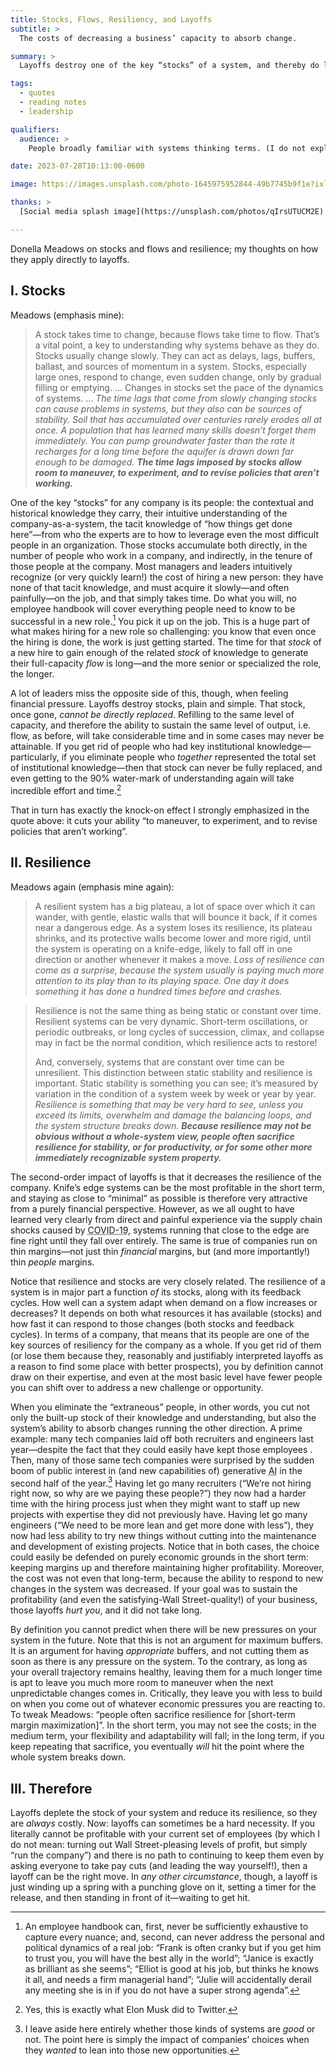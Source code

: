 ```yaml
---
title: Stocks, Flows, Resiliency, and Layoffs
subtitle: >
  The costs of decreasing a business’ capacity to absorb change.

summary: >
  Layoffs destroy one of the key “stocks” of a system, and thereby do long-term damage to the system’s “flow”; they also fundamentally decrease a system’s resilience—and so except in cases where they are actually necessary for a company’s survival, they should always be avoided.

tags:
  - quotes
  - reading notes
  - leadership

qualifiers:
  audience: >
    People broadly familiar with systems thinking terms. (I do not explain them here!)

date: 2023-07-28T10:13:00-0600

image: https://images.unsplash.com/photo-1645975952844-49b7745b9f1e?ixlib=rb-4.0.3&ixid=M3wxMjA3fDB8MHxwaG90by1wYWdlfHx8fGVufDB8fHx8fA%3D%3D&auto=format&fit=crop&w=2071&q=80

thanks: >
  [Social media splash image](https://unsplash.com/photos/qIrsUTUCM2E) by [Patrick Federi](https://unsplash.com/@federi) on Unsplash.

---
```


Donella Meadows on stocks and flows and resilience; my thoughts on how they apply directly to layoffs.


## I. Stocks

Meadows (emphasis mine):

> A stock takes time to change, because flows take time to flow. That’s a vital point, a key to understanding why systems behave as they do. Stocks usually change slowly. They can act as delays, lags, buffers, ballast, and sources of momentum in a system. Stocks, especially large ones, respond to change, even sudden change, only by gradual filling or emptying. ... Changes in stocks set the pace of the dynamics of systems. ... *The time lags that come from slowly changing stocks can cause problems in systems, but they also can be sources of stability. Soil that has accumulated over centuries rarely erodes all at once. A population that has learned many skills doesn’t forget them immediately. You can pump groundwater faster than the rate it recharges for a long time before the aquifer is drawn down far enough to be damaged. **The time lags imposed by stocks allow room to maneuver, to experiment, and to revise policies that aren’t working.***

One of the key “stocks” for any company is its people: the contextual and historical knowledge they carry, their intuitive understanding of the company-as-a-system, the tacit knowledge of “how things get done here”—from who the experts are to how to leverage even the most difficult people in an organization. Those stocks accumulate both directly, in the number of people who work in a company, and indirectly, in the tenure of those people at the company. Most managers and leaders intuitively recognize (or very quickly learn!) the cost of hiring a new person: they have none of that tacit knowledge, and must acquire it slowly—and often painfully—on the job, and that simply takes time. Do what you will, no employee handbook will cover everything people need to know to be successful in a new role.[^handbook] You pick it up on the job. This is a huge part of what makes hiring for a new role so challenging: you know that even once the hiring is done, the work is just getting started. The time for that *stock* of a new hire to gain enough of the related *stock* of knowledge to generate their full-capacity *flow* is long—and the more senior or specialized the role, the longer.

A lot of leaders miss the opposite side of this, though, when feeling financial pressure. Layoffs destroy stocks, plain and simple. That stock, once gone, *cannot be directly replaced*. Refilling to the same level of capacity, and therefore the ability to sustain the same level of output, i.e. flow, as before, will take considerable time and in some cases may never be attainable. If you get rid of people who had key institutional knowledge—particularly, if you eliminate people who *together* represented the total set of institutional knowledge—then that stock can never be fully replaced, and even getting to the 90% water-mark of understanding again will take incredible effort and time.[^twitter]

That in turn has exactly the knock-on effect I strongly emphasized in the quote above: it cuts your ability “to maneuver, to experiment, and to revise policies that aren’t working”.


## II. Resilience

Meadows again (emphasis mine again):

> A resilient system has a big plateau, a lot of space over which it can wander, with gentle, elastic walls that will bounce it back, if it comes near a dangerous edge. As a system loses its resilience, its plateau shrinks, and its protective walls become lower and more rigid, until the system is operating on a knife-edge, likely to fall off in one direction or another whenever it makes a move. *Loss of resilience can come as a surprise, because the system usually is paying much more attention to its play than to its playing space. One day it does something it has done a hundred times before and crashes.*

<!--  -->

> Resilience is not the same thing as being static or constant over time. Resilient systems can be very dynamic. Short-term oscillations, or periodic outbreaks, or long cycles of succession, climax, and collapse may in fact be the normal condition, which resilience acts to restore!
> 
> And, conversely, systems that are constant over time can be unresilient. This distinction between static stability and resilience is important. Static stability is something you can see; it’s measured by variation in the condition of a system week by week or year by year. *Resilience is something that may be very hard to see, unless you exceed its limits, overwhelm and damage the balancing loops, and the system structure breaks down. **Because resilience may not be obvious without a whole-system view, people often sacrifice resilience for stability, or for productivity, or for some other more immediately recognizable system property.***

The second-order impact of layoffs is that it decreases the resilience of the company. Knife’s edge systems can be the most profitable in the short term, and staying as close to “minimal” as possible is therefore very attractive from a purely financial perspective. However, as we all ought to have learned very clearly from direct and painful experience via the supply chain shocks caused by <abbr title="Coronavirus disease 2019">COVID-19</abbr>, systems running that close to the edge are fine right until they fall over entirely. The same is true of companies run on thin margins—not just thin *financial* margins, but (and more importantly!) thin *people* margins.

Notice that resilience and stocks are very closely related. The resilience of a system is in major part a function *of* its stocks, along with its feedback cycles. How well can a system adapt when demand on a flow increases or decreases? It depends on both what resources it has available (stocks) and how fast it can respond to those changes (both stocks and feedback cycles). In terms of a company, that means that its people are one of the key sources of resiliency for the company as a whole. If you get rid of them (or lose them because they, reasonably and justifiably interpreted layoffs as a reason to find some place with better prospects), you by definition cannot draw on their expertise, and even at the most basic level have fewer people you can shift over to address a new challenge or opportunity.

When you eliminate the “extraneous” people, in other words, you cut not only the built-up stock of their knowledge and understanding, but also the system’s ability to absorb changes running the other direction. A prime example: many tech companies laid off both recruiters and engineers last year—despite the fact that they could easily have kept those employees . Then, many of those same tech companies were surprised by the sudden boom of public interest in (and new capabilities of) generative <abbr title="artificial intelligence">AI</abbr> in the second half of the year.[^on-ai] Having let go many recruiters (“We’re not hiring right now, so why are we paying these people?”) they now had a harder time with the hiring process just when they might want to staff up new projects with expertise they did not previously have. Having let go many engineers (“We need to be more lean and get more done with less”), they now had less ability to try new things without cutting into the maintenance and development of existing projects. Notice that in both cases, the choice could easily be defended on purely economic grounds in the short term: keeping margins up and therefore maintaining higher profitability. Moreover, the cost was not even that long-term, because the ability to respond to new changes in the system was decreased. If your goal was to sustain the profitability (and even the satisfying-Wall Street-quality!) of your business, those layoffs *hurt you*, and it did not take long.

By definition you cannot predict when there will be new pressures on your system in the future. Note that this is not an argument for maximum buffers. It is an argument for having *appropriate* buffers, and not cutting them as soon as there is any pressure on the system. To the contrary, as long as your overall trajectory remains healthy, leaving them for a much longer time is apt to leave you much more room to maneuver when the next unpredictable changes comes in. Critically, they leave you with less to build on when you come out of whatever economic pressures you are reacting to. To tweak Meadows: “people often sacrifice resilience for \[short-term margin maximization]”. In the short term, you may not see the costs; in the medium term, your flexibility and adaptability will fall; in the long term, if you keep repeating that sacrifice, you eventually *will* hit the point where the whole system breaks down.


## III. Therefore

Layoffs deplete the stock of your system and reduce its resilience, so they are *always* costly. Now: layoffs can sometimes be a hard necessity. If you literally cannot be profitable with your current set of employees (by which I do not mean: turning out Wall Street-pleasing levels of profit, but simply “run the company”) and there is no path to continuing to keep them even by asking everyone to take pay cuts (and leading the way yourself!), then a layoff can be the right move. In *any other circumstance*, though, a layoff is just winding up a spring with a punching glove on it, setting a timer for the release, and then standing in front of it—waiting to get hit.


[^handbook]: An employee handbook can, first, never be sufficiently exhaustive to capture every nuance; and, second, can never address the personal and political dynamics of a real job: “Frank is often cranky but if you get him to trust you, you will have the best ally in the world”; “Janice is exactly as brilliant as she seems”; “Elliot is good at his job, but thinks he knows it all, and needs a firm managerial hand”; “Julie will accidentally derail any meeting she is in if you do not have a super strong agenda”.

[^twitter]: Yes, this is exactly what Elon Musk did to Twitter.

[^on-ai]: I leave aside here entirely whether those kinds of systems are *good* or not. The point here is simply the impact of companies’ choices when they *wanted* to lean into those new opportunities.
